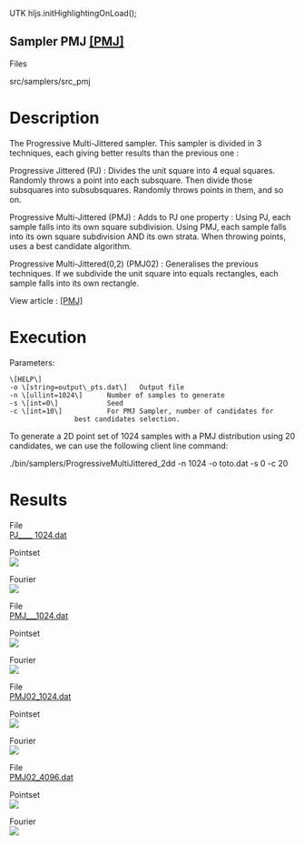 UTK     hljs.initHighlightingOnLoad();

Sampler PMJ [\[PMJ\]](https://graphics.pixar.com/library/ProgressiveMultiJitteredSampling/paper.pdf)
----------------------------------------------------------------------------------------------------

Files

src/samplers/src\_pmj

Description
===========

The Progressive Multi-Jittered sampler. This sampler is divided in 3 techniques, each giving better results than the previous one :  
  
Progressive Jittered (PJ) : Divides the unit square into 4 equal squares. Randomly throws a point into each subsquare. Then divide those subsquares into subsubsquares. Randomly throws points in them, and so on.  
  
Progressive Multi-Jittered (PMJ) : Adds to PJ one property : Using PJ, each sample falls into its own square subdivision. Using PMJ, each sample falls into its own square subdivision AND its own strata. When throwing points, uses a best candidate algorithm.  
  
Progressive Multi-Jittered(0,2) (PMJ02) : Generalises the previous techniques. If we subdivide the unit square into equals rectangles, each sample falls into its own rectangle.  
  
View article : [\[PMJ\]](https://graphics.pixar.com/library/ProgressiveMultiJitteredSampling/paper.pdf)

Execution
=========

Parameters:  

	\[HELP\]
	-o \[string=output\_pts.dat\]	Output file
	-n \[ullint=1024\]		Number of samples to generate
	-s \[int=0\]			Seed
	-c \[int=10\]			For PMJ Sampler, number of candidates for 
					best candidates selection.
			

To generate a 2D point set of 1024 samples with a PMJ distribution using 20 candidates, we can use the following client line command:

 ./bin/samplers/ProgressiveMultiJittered\_2dd -n 1024 -o toto.dat -s 0 -c 20 

Results
=======

File  
[PJ\_\_\_\_ 1024.dat](data/PMJ/SampleSequences/PJ_1024.dat)

Pointset  
[![](data/PMJ/Images/PJ_1024.png)](data/PMJ/Images/PJ_1024.png)

Fourier  
[![](data/PMJ/Images/PJ_1024-pow.png)](data/PMJ/Images/PJ_1024-pow.png)

File  
[PMJ\_\_\_1024.dat](data/PMJ/SampleSequences/PMJ_1024.dat)

Pointset  
[![](data/PMJ/Images/PMJ_1024.png)](data/PMJ/Images/PMJ_1024.png)

Fourier  
[![](data/PMJ/Images/PMJ_1024-pow.png)](data/PMJ/Images/PMJ_1024-pow.png)

File  
[PMJ02\_1024.dat](data/PMJ/SampleSequences/PMJ02_1024.dat)

Pointset  
[![](data/PMJ/Images/PMJ02_1024.png)](data/PMJ/Images/PMJ02_1024.png)

Fourier  
[![](data/PMJ/Images/PMJ02_1024-pow.png)](data/PMJ/Images/PMJ02_1024-pow.png)

File  
[PMJ02\_4096.dat](data/PMJ/SampleSequences/PMJ02_4096.dat)

Pointset  
[![](data/PMJ/Images/PMJ02_4096.png)](data/PMJ/Images/PMJ02_4096.png)

Fourier  
[![](data/PMJ/Images/PMJ02_4096-pow.png)](data/PMJ/Images/PMJ02_4096-pow.png)